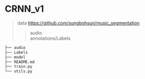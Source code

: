 # CRNN_v1

> data https://github.com/sungbohsun/music_segmentation
>> audio  
>> annotations/Labels  

```bash
├── audio
├── Labels
├── model
├── README.md
├── train.py
└── utils.py
```

